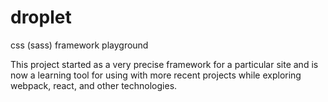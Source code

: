 # droplet
css (sass) framework playground

This project started as a very precise framework for a particular site and is now a learning tool for using with more recent projects while exploring webpack, react, and other technologies.